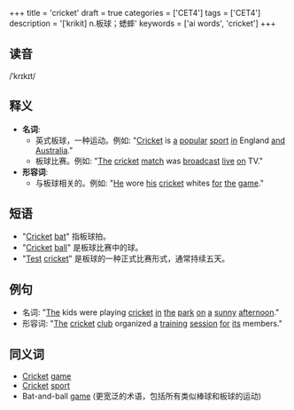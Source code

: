 +++
title = 'cricket'
draft = true
categories = ['CET4']
tags = ['CET4']
description = '[ˈkrikit] n.板球；蟋蟀'
keywords = ['ai words', 'cricket']
+++

## 读音
/ˈkrɪkɪt/

## 释义
- **名词**:
    - 英式板球，一种运动。例如: "[Cricket](/post/cricket/) is [a](/post/a/) [popular](/post/popular/) [sport](/post/sport/) [in](/post/in/) England [and](/post/and/) [Australia](/post/australia/)."
    - 板球比赛。例如: "[The](/post/the/) [cricket](/post/cricket/) [match](/post/match/) was [broadcast](/post/broadcast/) [live](/post/live/) [on](/post/on/) TV."
- **形容词**:
    - 与板球相关的。例如: "[He](/post/he/) wore [his](/post/his/) [cricket](/post/cricket/) whites [for](/post/for/) [the](/post/the/) [game](/post/game/)."

## 短语
- "[Cricket](/post/cricket/) [bat](/post/bat/)" 指板球拍。
- "[Cricket](/post/cricket/) [ball](/post/ball/)" 是板球比赛中的球。
- "[Test](/post/test/) [cricket](/post/cricket/)" 是板球的一种正式比赛形式，通常持续五天。

## 例句
- 名词: "[The](/post/the/) kids were playing [cricket](/post/cricket/) [in](/post/in/) [the](/post/the/) [park](/post/park/) [on](/post/on/) [a](/post/a/) [sunny](/post/sunny/) [afternoon](/post/afternoon/)."
- 形容词: "[The](/post/the/) [cricket](/post/cricket/) [club](/post/club/) organized [a](/post/a/) [training](/post/training/) [session](/post/session/) [for](/post/for/) [its](/post/its/) members."

## 同义词
- [Cricket](/post/cricket/) [game](/post/game/)
- [Cricket](/post/cricket/) [sport](/post/sport/)
- Bat-and-ball [game](/post/game/) (更宽泛的术语，包括所有类似棒球和板球的运动)
